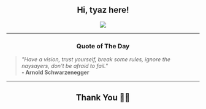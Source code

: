 <h2 align="center"> Hi, tyaz here!</h2>

<p align="center">
<a href="https://github.com/tyazx" alt="github streak"><img src="https://dvst-streak.herokuapp.com/?user=tyazx&theme=tokyonight&fire=DD472C"></a>
</p>

<hr>
<h3 align="center">Quote of The Day</h3>
<p align="center">
<blockquote>
<i>"Have a vision, trust yourself, break some rules, ignore the naysayers, don't be afraid to fail."</i>
<br>
<b>- Arnold Schwarzenegger</b>
</blockquote>
</p>


<hr>
<h2 align="center">Thank You 🙏🏼</h2>
